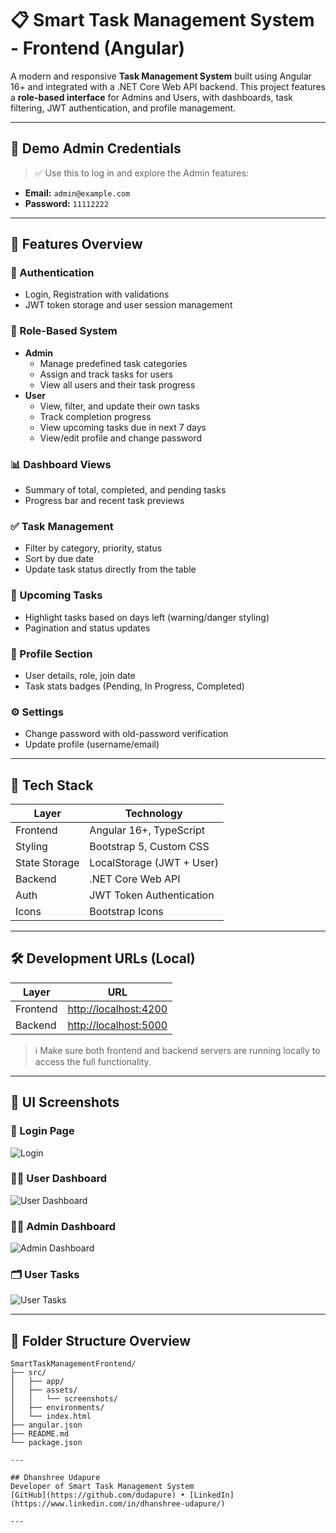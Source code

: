 # 📋 Smart Task Management System - Frontend (Angular)

A modern and responsive **Task Management System** built using Angular 16+ and integrated with a .NET Core Web API backend. This project features a **role-based interface** for Admins and Users, with dashboards, task filtering, JWT authentication, and profile management.

---

## 🔑 Demo Admin Credentials

> ✅ Use this to log in and explore the Admin features:

- **Email:** `admin@example.com`  
- **Password:** `11112222`

---

## 🚀 Features Overview

### 🔐 Authentication
- Login, Registration with validations
- JWT token storage and user session management

### 👤 Role-Based System
- **Admin**
  - Manage predefined task categories
  - Assign and track tasks for users
  - View all users and their task progress
- **User**
  - View, filter, and update their own tasks
  - Track completion progress
  - View upcoming tasks due in next 7 days
  - View/edit profile and change password

### 📊 Dashboard Views
- Summary of total, completed, and pending tasks
- Progress bar and recent task previews

### ✅ Task Management
- Filter by category, priority, status
- Sort by due date
- Update task status directly from the table

### 📅 Upcoming Tasks
- Highlight tasks based on days left (warning/danger styling)
- Pagination and status updates

### 👤 Profile Section
- User details, role, join date
- Task stats badges (Pending, In Progress, Completed)

### ⚙️ Settings
- Change password with old-password verification
- Update profile (username/email)

---

## 🧰 Tech Stack

| Layer           | Technology                   |
|----------------|------------------------------|
| Frontend       | Angular 16+, TypeScript      |
| Styling        | Bootstrap 5, Custom CSS      |
| State Storage  | LocalStorage (JWT + User)    |
| Backend        | .NET Core Web API            |
| Auth           | JWT Token Authentication     |
| Icons          | Bootstrap Icons              |

---

## 🛠️ Development URLs (Local)

| Layer     | URL                        |
|-----------|----------------------------|
| Frontend  | [http://localhost:4200](http://localhost:4200) |
| Backend   | [http://localhost:5000](http://localhost:5000) |

> ℹ️ Make sure both frontend and backend servers are running locally to access the full functionality.

---

## 📸 UI Screenshots

### 🔐 Login Page
![Login](src/assets/screenshots/login.png)

### 🧑‍💼 User Dashboard
![User Dashboard](src/assets/screenshots/user-dashboard.png)

### 🧑‍💼 Admin Dashboard
![Admin Dashboard](src/assets/screenshots/Admin-dashboard.png)

### 🗂️ User Tasks
![User Tasks](src/assets/screenshots/user-Tasks.png)


---

## 📁 Folder Structure Overview

```text
SmartTaskManagementFrontend/
├── src/
│   ├── app/
│   ├── assets/
│   │   └── screenshots/
│   ├── environments/
│   └── index.html
├── angular.json
├── README.md
└── package.json

---

## Dhanshree Udapure  
Developer of Smart Task Management System  
[GitHub](https://github.com/dudapure) • [LinkedIn](https://www.linkedin.com/in/dhanshree-udapure/)

---
